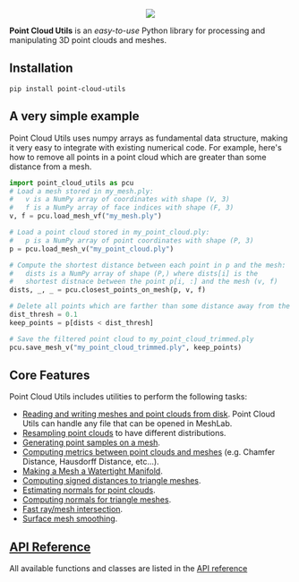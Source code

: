 <p align="center">
  <img src="imgs/logo_solarized_tint.png">
</p>

**Point Cloud Utils** is an _easy-to-use_ Python library for processing
and manipulating 3D point clouds and meshes.

## Installation
``` shell
pip install point-cloud-utils
```

## A very simple example
Point Cloud Utils uses numpy arrays as fundamental data structure, making it very easy to integrate with existing numerical code.
For example, here's how to remove all points in a point cloud which are greater than some distance from a mesh.

``` py
import point_cloud_utils as pcu
# Load a mesh stored in my_mesh.ply:
#   v is a NumPy array of coordinates with shape (V, 3)
#   f is a NumPy array of face indices with shape (F, 3)
v, f = pcu.load_mesh_vf("my_mesh.ply")

# Load a point cloud stored in my_point_cloud.ply:
#   p is a NumPy array of point coordinates with shape (P, 3)
p = pcu.load_mesh_v("my_point_cloud.ply")

# Compute the shortest distance between each point in p and the mesh:
#   dists is a NumPy array of shape (P,) where dists[i] is the
#   shortest distnace between the point p[i, :] and the mesh (v, f)
dists, _, _ = pcu.closest_points_on_mesh(p, v, f)

# Delete all points which are farther than some distance away from the mesh
dist_thresh = 0.1
keep_points = p[dists < dist_thresh]

# Save the filtered point cloud to my_point_cloud_trimmed.ply
pcu.save_mesh_v("my_point_cloud_trimmed.ply", keep_points)
```



## Core Features
Point Cloud Utils includes utilities to perform the following tasks:

* [Reading and writing meshes and point clouds from disk](sections/mesh_io). Point Cloud Utils can handle any file that can be opened in MeshLab.
* [Resampling point clouds](sections/point_cloud_resampling) to have different distributions.
* [Generating point samples on a mesh](sections/mesh_sampling).
* [Computing metrics between point clouds and meshes](sections/shape_metrics) (e.g. Chamfer Distance, Hausdorff Distance, etc...).
* [Making a Mesh a Watertight Manifold](sections/watertight_manifold).
* [Computing signed distances to triangle meshes](sections/mesh_sdf).
* [Estimating normals for point clouds](sections/point_cloud_normal_estimation).
* [Computing normals for triangle meshes](sections/mesh_normal_estimation).
* [Fast ray/mesh intersection](sections/ray_mesh_intersection).
* [Surface mesh smoothing](sections/mesh_smoothing).


## [API Reference](sections/api_reference.md)
All available functions and classes are listed in the [API reference](sections/api_reference.md)
